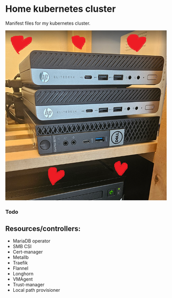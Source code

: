 # Home kubernetes cluster

Manifest files for my kubernetes cluster.

![cluster image](img/cluster.png)

### Todo

## Resources/controllers:

- MariaDB operator
- SMB CSI
- Cert-manager
- Metallb
- Traefik
- Flannel
- Longhorn
- VMAgent
- Trust-manager
- Local path provisioner